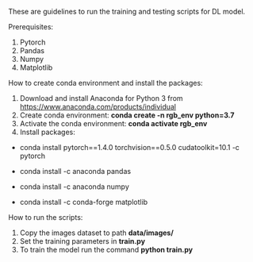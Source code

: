 These are guidelines to run the training and testing scripts for DL model. 

Prerequisites:

1. Pytorch 
2. Pandas
3. Numpy
4. Matplotlib

How to create conda environment and install the packages:

1. Download and install Anaconda for Python 3 from https://www.anaconda.com/products/individual 
2. Create conda environment: **conda create -n rgb_env python=3.7**
3. Activate the conda environment: **conda activate rgb_env**
3. Install packages:
  - conda install pytorch==1.4.0 torchvision==0.5.0 cudatoolkit=10.1 -c pytorch

  - conda install -c anaconda pandas
  
  - conda install -c anaconda numpy
  
  - conda install -c conda-forge matplotlib
  

How to run the scripts:

1. Copy the images dataset to path **data/images/**
2. Set the training parameters in **train.py**
2. To train the model run the command **python train.py**
